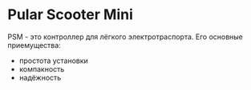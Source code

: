 # Pular Scooter Mini
PSM - это контроллер для лёгкого электротраспорта.
Его основные приемущества:
- простота установки
- компакность
- надёжность
